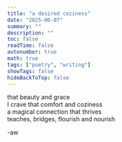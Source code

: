 ```yaml
---
title: "a desired coziness"
date: "2025-06-07"
summary: ""
description: ""
toc: false
readTime: false
autonumber: true
math: true
tags: ["poetry", "writing"]
showTags: false
hideBackToTop: false
---
```


that beauty and grace  
I crave that comfort and coziness  
a magical connection that thrives  
teaches, bridges, flourish and nourish  

-aw